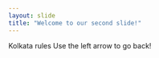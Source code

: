 ```yaml
---
layout: slide
title: "Welcome to our second slide!"
---
```

Kolkata rules
Use the left arrow to go back!
